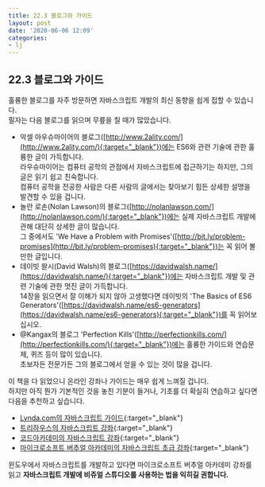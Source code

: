 ```yaml
---
title: 22.3 블로그와 가이드
layout: post
date: '2020-06-06 12:09'
categories:
- lj
---
```


## 22.3 블로그와 가이드

훌륭한 블로그를 자주 방문하면 자바스크립트 개발의 최신 동향을 쉽게 접할 수 있습니다.  
필자는 다음 블로그를 읽으며 무릎을 칠 때가 많았습니다.

* 악셀 아우슈마이어의 블로그([http://www.2ality.com/](http://www.2ality.com/){:target="_blank"})에는 
ES6와 관련 기술에 관한 훌륭한 글이 가득합니다.  
  라우슈마이어는 컴퓨터 공학의 관점에서 자바스크립트에 접근하기는 하지만, 그의 글은 읽기 쉽고 친숙합니다.  
  컴퓨터 공학을 전공한 사람은 다른 사람의 글에서는 찾아보기 힘든 상세한 설명을 발견할 수 있을 겁니다.
* 놀란 로손(Nolan Lawson)의 블로그([http://nolanlawson.com/](http://nolanlawson.com/){:target="_blank"})에는 
실제 자바스크립트 개발에 관해 대단히 상세한 글이 많습니다.  
  그 중에서도 'We Have a Problem with Promises'([http://bit.ly/problem-promises](http://bit.ly/problem-promises){:target="_blank"})는 
  꼭 읽어 볼 만한 글입니다.
* 데이빗 왈시(David Walsh)의 블로그([https://davidwalsh.name/](https://davidwalsh.name/){:target="_blank"})에는 
자바스크립트 개발 및 관련 기술에 관한 멋진 글이 가득합니다.  
  14장을 읽으면서 잘 이해가 되지 않아 고생했다면 데이빗의 'The Basics of ES6 Generators'([https://davidwalsh.name/es6-generators](https://davidwalsh.name/es6-generators){:target="_blank"})를 
  꼭 읽어보십시오.
* @Kangax의 블로그 'Perfection Kills'([http://perfectionkills.com/](http://perfectionkills.com/){:target="_blank"})에는 
훌륭한 가이드와 연습문제, 퀴즈 등이 많이 있습니다.  
  초보자든 전문가든 그의 블로그에서 얻을 수 있는 것이 많을 겁니다.

이 책을 다 읽었으니 온라인 강좌나 가이드는 매우 쉽게 느껴질 겁니다.  
하지만 아직 뭔가 기본적인 것을 놓친 기분이 들거나, 기초를 더 확실히 연습하고 싶다면 다음을 추천하고 싶습니다. 

* [Lynda.com의 자바스크립트 가이드](http://bit.ly/lynda_js_training){:target="_blank"}
* [트리하우스의 자바스크립트 강좌](https://teamtreehouse.com/learn/javascript){:target="_blank"}
* [코드아카데미의 자바스크립트 강좌](https://www.codecademy.com/learn/javascript){:target="_blank"}
* [마이크로소프트 버추얼 아카데미의 자바스크립트 초급 강좌](http://bit.ly/ms_js_intro){:target="_blank"}

윈도우에서 자바스크립트를 개발하고 있다면 마이크로소프트 버추얼 아카데미 강좌를 읽고 
**자바스크립트 개발에 비쥬얼 스튜디오를 사용하는 법을 익히길 권합니다.**